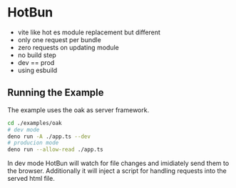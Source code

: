 # HotBun

- vite like hot es module replacement but different
- only one request per bundle
- zero requests on updating module
- no build step
- dev == prod
- using esbuild

## Running the Example

The example uses the oak as server framework.
```sh
cd ./examples/oak
# dev mode
deno run -A ./app.ts --dev
# producion mode
deno run --allow-read ./app.ts
```
In dev mode HotBun will watch for file changes and imidiately send them to the browser. Additionally it will inject a script for handling requests into the served html file.